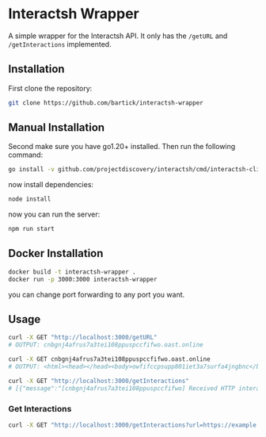 # Interactsh Wrapper
A simple wrapper for the Interactsh API. It only has the `/getURL` and `/getInteractions` implemented.

## Installation

First clone the repository:

```bash
git clone https://github.com/bartick/interactsh-wrapper
```

## Manual Installation

Second make sure you have go1.20+ installed. Then run the following command:

```bash
go install -v github.com/projectdiscovery/interactsh/cmd/interactsh-client@latest
```

now install dependencies:

```bash
node install
```

now you can run the server:

```bash
npm run start
```

## Docker Installation

```bash
docker build -t interactsh-wrapper .
docker run -p 3000:3000 interactsh-wrapper
```
you can change port forwarding to any port you want.

## Usage

```bash
curl -X GET "http://localhost:3000/getURL"
# OUTPUT: cnbgnj4afrus7a3tei108ppuspccfifwo.oast.online

curl -X GET cnbgnj4afrus7a3tei108ppuspccfifwo.oast.online
# OUTPUT: <html><head></head><body>owfifccpsupp801iet3a7surfa4jngbnc</body></html>

curl -X GET "http://localhost:3000/getInteractions"
# [{"message":"[cnbgnj4afrus7a3tei108ppuspccfifwo] Received HTTP interaction from 127.0.0.1 at 2024-02-22 08:55:01","ip":"127.0.0.1","date":"2024-02-22T08:55:01.000Z"}]%  
```

### Get Interactions

```bash
curl -X GET "http://localhost:3000/getInteractions?url=https://example.com" -H "accept: application/json"
```